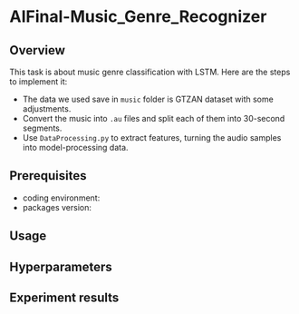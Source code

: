 # AIFinal-Music_Genre_Recognizer

## Overview
This task is about music genre classification with LSTM. Here are the steps to implement it:

- The data we used save in `music` folder is GTZAN dataset with some adjustments.
- Convert the music into `.au` files and split each of them into 30-second segments.
- Use `DataProcessing.py` to extract features, turning the audio samples into model-processing data.

## Prerequisites

- coding environment:
- packages version: 
 
## Usage

## Hyperparameters

## Experiment results
